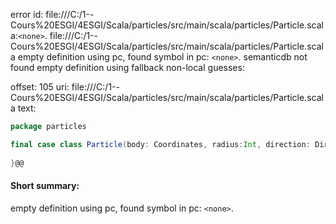 error id: file:///C:/1--Cours%20ESGI/4ESGI/Scala/particles/src/main/scala/particles/Particle.scala:`<none>`.
file:///C:/1--Cours%20ESGI/4ESGI/Scala/particles/src/main/scala/particles/Particle.scala
empty definition using pc, found symbol in pc: `<none>`.
semanticdb not found
empty definition using fallback
non-local guesses:

offset: 105
uri: file:///C:/1--Cours%20ESGI/4ESGI/Scala/particles/src/main/scala/particles/Particle.scala
text:
```scala
package particles

final case class Particle(body: Coordinates, radius:Int, direction: Direction){
    
}@@

```


#### Short summary: 

empty definition using pc, found symbol in pc: `<none>`.